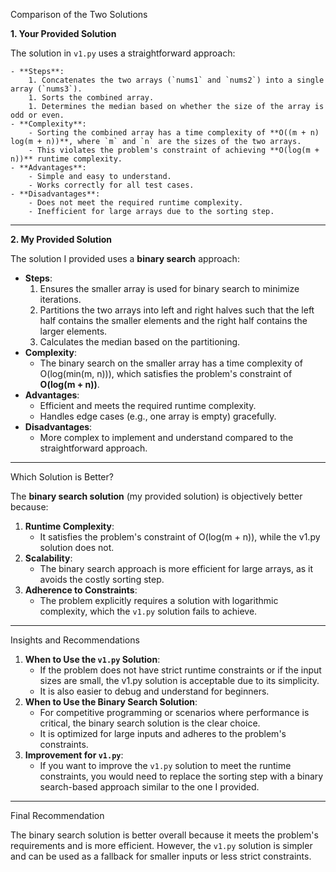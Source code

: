 Comparison of the Two Solutions

**1. Your Provided Solution**

The solution in `v1.py` uses a straightforward approach:

    - **Steps**:
        1. Concatenates the two arrays (`nums1` and `nums2`) into a single array (`nums3`).
        1. Sorts the combined array.
        1. Determines the median based on whether the size of the array is odd or even.
    - **Complexity**:
        - Sorting the combined array has a time complexity of **O((m + n) log(m + n))**, where `m` and `n` are the sizes of the two arrays.
        - This violates the problem's constraint of achieving **O(log(m + n))** runtime complexity.
    - **Advantages**:
        - Simple and easy to understand.
        - Works correctly for all test cases.
    - **Disadvantages**:
        - Does not meet the required runtime complexity.
        - Inefficient for large arrays due to the sorting step.

---

**2. My Provided Solution**

The solution I provided uses a **binary search** approach:

- **Steps**:
  1. Ensures the smaller array is used for binary search to minimize iterations.
  1. Partitions the two arrays into left and right halves such that the left half contains the smaller elements and the right half contains the larger elements.
  1. Calculates the median based on the partitioning.
- **Complexity**:
  - The binary search on the smaller array has a time complexity of O(log(min(m, n))), which satisfies the problem's constraint of **O(log(m + n))**.
- **Advantages**:
  - Efficient and meets the required runtime complexity.
  - Handles edge cases (e.g., one array is empty) gracefully.
- **Disadvantages**:
  - More complex to implement and understand compared to the straightforward approach.

---

Which Solution is Better?

The **binary search solution** (my provided solution) is objectively better because:

1. **Runtime Complexity**:
   - It satisfies the problem's constraint of O(log(m + n)), while the v1.py solution does not.
1. **Scalability**:
   - The binary search approach is more efficient for large arrays, as it avoids the costly sorting step.
1. **Adherence to Constraints**:
   - The problem explicitly requires a solution with logarithmic complexity, which the `v1.py` solution fails to achieve.

---

Insights and Recommendations

1. **When to Use the `v1.py` Solution**:
   - If the problem does not have strict runtime constraints or if the input sizes are small, the v1.py solution is acceptable due to its simplicity.
   - It is also easier to debug and understand for beginners.
1. **When to Use the Binary Search Solution**:
   - For competitive programming or scenarios where performance is critical, the binary search solution is the clear choice.
   - It is optimized for large inputs and adheres to the problem's constraints.
1. **Improvement for `v1.py`**:
   - If you want to improve the `v1.py` solution to meet the runtime constraints, you would need to replace the sorting step with a binary search-based approach similar to the one I provided.

---

Final Recommendation

The binary search solution is better overall because it meets the problem's requirements and is more efficient. However, the `v1.py` solution is simpler and can be used as a fallback for smaller inputs or less strict constraints.
